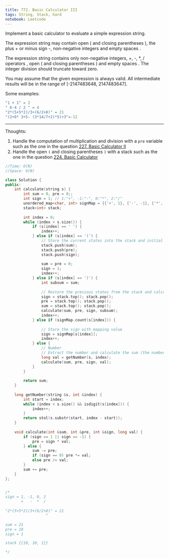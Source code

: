 ```yaml
---
title: 772. Basic Calculator III
tags: String, Stack, hard
notebook: Leetcode
---
```


Implement a basic calculator to evaluate a simple expression string.

The expression string may contain open ( and closing parentheses ), the plus + or minus sign -, non-negative integers and empty spaces .

The expression string contains only non-negative integers, +, -, *, / operators , open ( and closing parentheses ) and empty spaces . The integer division should truncate toward zero.

You may assume that the given expression is always valid. All intermediate results will be in the range of [-2147483648, 2147483647].

Some examples:

```c++
"1 + 1" = 2
" 6-4 / 2 " = 4
"2*(5+5*2)/3+(6/2+8)" = 21
"(2+6* 3+5- (3*14/7+2)*5)+3"=-12
```
----------

Thoughts:
1. Handle the computation of multiplication and division with a `pre` variable such as the one in the question [227. Basic Calculator II](https://leetcode.com/problems/basic-calculator-ii/)
2. Handle the open `(` and closing parentheses `)` with a stack such as the one in the question [224. Basic Calculator](https://leetcode.com/problems/basic-calculator/)

```c++
//Time: O(N)
//Space: O(N)

class Solution {
public:
    int calculate(string s) {
        int sum = 0, pre = 0;;
        int sign = 1; // 1:"+", -1:"-", 0:"*", 2:"/"
        unordered_map<char, int> signMap = {{'+', 1}, {'-', -1}, {'*', 0}, {'/', 2}};
        stack<int> stack;
        
        int index = 0;
        while (index < s.size()) {
            if (s[index] == ' ') {
                index++;
            } else if (s[index] == '(') {
                // Store the current states into the stack and initial the states for sub-calculation
                stack.push(sum);
                stack.push(pre);
                stack.push(sign);
                
                sum = pre = 0;
                sign = 1;
                index++;
            } else if (s[index] == ')') {
                int subsum = sum;
                
                // Restore the previous states from the stack and calculate with the sub result
                sign = stack.top(); stack.pop();
                pre = stack.top(); stack.pop();
                sum = stack.top(); stack.pop();
                calculate(sum, pre, sign, subsum);
                index++;
            } else if (signMap.count(s[index])) {
                
                // Store the sign with mapping value
                sign = signMap[s[index]];
                index++;
            } else {
                // Number
                // Extract the number and calculate the sum (the number might be out of the range of Integer, only intermediate results are guaranteed to be in the range of Integer) for example ["0-2147483648"].
                long val = getNumber(s, index);
                calculate(sum, pre, sign, val);
            }
        }
        
        return sum;
    }
    
    long getNumber(string &s, int &index) {
        int start = index;
        while (index < s.size() && isdigit(s[index])) {
            index++;
        }
        return stol(s.substr(start, index - start));
    }
    
    void calculate(int &sum, int &pre, int &sign, long val) {
        if (sign == 1 || sign == -1) {
            pre = sign * val;
        } else {
            sum -= pre;
            if (sign == 0) pre *= val;
            else pre /= val;
        }
        sum += pre;
    }
};


/*
sign = 1, -1, 0, 2
       +   -  *  /
        
"2*(5+5*2)/3+(6/2+8)" = 21
                  ^

sum = 21
pre = 10 
sign = 1

stack {{10, 10, 1}}

*/
```